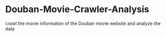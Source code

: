 # Douban-Movie-Crawler-Analysis
crawl the movie information of the Douban movie website and analyze the data
